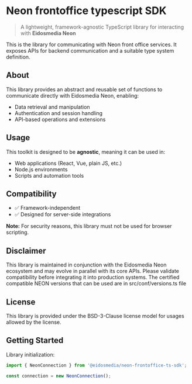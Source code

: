 # Neon frontoffice typescript SDK

> A lightweight, framework-agnostic TypeScript library for interacting with **Eidosmedia Neon**

This is the library for communicating with Neon front office services. It exposes APIs for backend communication and a suitable type system definition.

## About

This library provides an abstract and reusable set of functions to communicate directly with Eidosmedia Neon, enabling:

- Data retrieval and manipulation
- Authentication and session handling
- API-based operations and extensions

## Usage

This toolkit is designed to be **agnostic**, meaning it can be used in:

- Web applications (React, Vue, plain JS, etc.)
- Node.js environments
- Scripts and automation tools

## Compatibility

- ✅ Framework-independent
- ✅ Designed for server-side integrations

**Note:** For security reasons, this library must not be used for browser scripting.

## Disclaimer

This library is maintained in conjunction with the Eidosmedia Neon ecosystem and may evolve in parallel with its core APIs. Please validate compatibility before integrating it into production systems.
The certified compatible NEON versions that can be used are in src/conf/versions.ts file 

## License

This library is provided under the BSD-3-Clause license model for usages allowed by the license.

## Getting Started

Library initialization:

```javascript
import { NeonConnection } from '@eidosmedia/neon-frontoffice-ts-sdk';

const connection = new NeonConnection();
```
